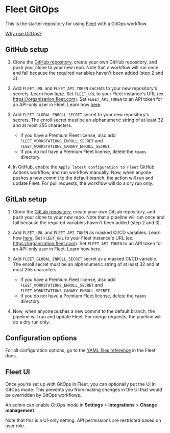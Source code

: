 # Fleet GitOps

This is the starter repository for using [Fleet](https://fleetdm.com) with a GitOps workflow.

[Why use GitOps?](https://fleetdm.com/guides/sysadmin-diaries-gitops-a-strategic-advantage#basic-article)

## GitHub setup

1. Clone the [GitHub repository](https://github.com/fleetdm/fleet-gitops), create your own GitHub repository, and push your clone to your new repo. Note that a workflow will run once and fail because the required variables haven't been added (step 2 and 3).

2. Add `FLEET_URL` and `FLEET_API_TOKEN` secrets to your new repository's secrets. Learn how [here](https://docs.github.com/en/actions/security-guides/using-secrets-in-github-actions#creating-secrets-for-a-repository). Set `FLEET_URL` to your Fleet instance's URL (ex. https://organization.fleet.com). Set `FLEET_API_TOKEN` to an API token for an API-only user in Fleet. Learn how [here](https://fleetdm.com/docs/using-fleet/fleetctl-cli#create-api-only-user).

3. Add `FLEET_GLOBAL_ENROLL_SECRET` secret to your new repository's secrets. The enroll secret must be an alphanumeric string of at least 32 and at most 255 characters.
   - If you have a Premium Fleet license, also add `FLEET_WORKSTATIONS_ENROLL_SECRET` and `FLEET_WORKSTATIONS_CANARY_ENROLL_SECRET`.
   - If you do not have a Premium Fleet license, delete the `teams` directory.

4. In GitHub, enable the `Apply latest configuration to Fleet` GitHub Actions workflow, and run workflow manually. Now, when anyone pushes a new commit to the default branch, the action will run and update Fleet. For pull requests, the workflow will do a dry run only.

## GitLab setup

1. Clone the [GitLab repository](https://gitlab.com/fleetdm/fleet-gitops), create your own GitLab repository, and push your clone to your new repo. Note that a pipeline will run once and fail because the required variables haven't been added (step 2 and 3).

2. Add `FLEET_URL` and `FLEET_API_TOKEN` as masked CI/CD variables. Learn how [here](https://docs.gitlab.com/ee/ci/variables/#define-a-cicd-variable-in-the-ui). Set `FLEET_URL` to your Fleet instance's URL (ex. https://organization.fleet.com). Set `FLEET_API_TOKEN` to an API token for an API-only user in Fleet. Learn how [here](https://fleetdm.com/docs/using-fleet/fleetctl-cli#create-api-only-user).

3. Add `FLEET_GLOBAL_ENROLL_SECRET` secret as a masked CI/CD variable. The enroll secret must be an alphanumeric string of at least 32 and at most 255 characters.
   - If you have a Premium Fleet license, also add `FLEET_WORKSTATIONS_ENROLL_SECRET` and `FLEET_WORKSTATIONS_CANARY_ENROLL_SECRET`.
   - If you do not have a Premium Fleet license, delete the `teams` directory.

4. Now, when anyone pushes a new commit to the default branch, the pipeline will run and update Fleet. For merge requests, the pipeline will do a dry run only.

## Configuration options

For all configuration options, go to the [YAML files reference](https://fleetdm.com/docs/using-fleet/gitops) in the Fleet docs.

## Fleet UI

Once you're set up with GitOps in Fleet, you can optionally put the UI in GitOps mode. This prevents you from making changes in the UI that would be overridden by GitOps workflows. 

An admin can enable GitOps mode in **Settings** > **Integrations** > **Change management**.

Note that this is a UI-only setting. API permissions are restricted based on user role.

